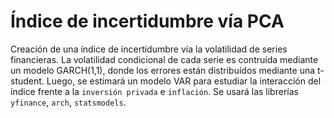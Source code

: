 # Índice de incertidumbre vía PCA
Creación de una índice de incertidumbre vía la volatilidad de series financieras. La volatilidad condicional de cada serie es contruída mediante un modelo GARCH(1,1), donde los errores están distribuídos mediante una t-student. Luego, se estimará un modelo VAR para estudiar la interacción del índice frente a la `inversión privada` e `inflación`. Se usará las librerías `yfinance`, `arch`, `statsmodels`.
